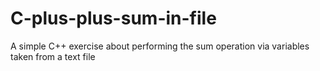 # C-plus-plus-sum-in-file
A simple C++ exercise about performing the sum operation via variables taken from a text file
